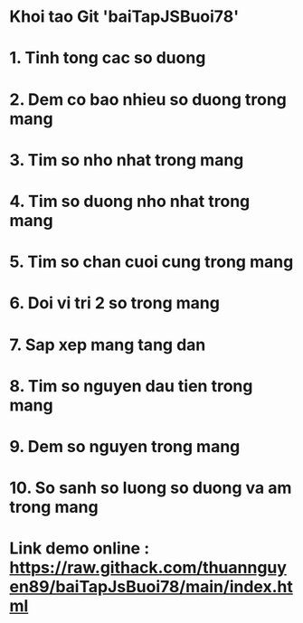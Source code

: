 # Khoi tao Git 'baiTapJSBuoi78'
# 1. Tinh tong cac so duong
# 2. Dem co bao nhieu so duong trong mang
# 3. Tim so nho nhat trong mang
# 4. Tim so duong nho nhat trong mang
# 5. Tim so chan cuoi cung trong mang
# 6. Doi vi tri 2 so trong mang
# 7. Sap xep mang tang dan
# 8. Tim so nguyen dau tien trong mang
# 9. Dem so nguyen trong mang
# 10. So sanh so luong so duong va am trong mang
# Link demo online : https://raw.githack.com/thuannguyen89/baiTapJsBuoi78/main/index.html